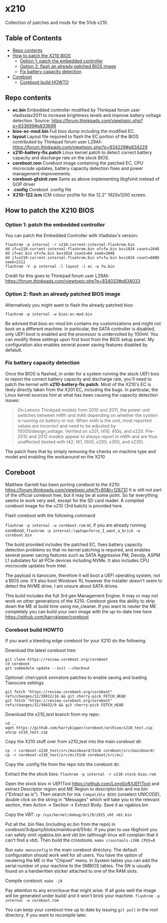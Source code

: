 # x210

Collection of patches and mods for the 51nb x210. 

## Table of Contents

* [Repo contents](#repo-contents)
* [How to patch the X210 BIOS](#how-to-patch-the-x210-bios)
  + [Option 1: patch the embedded controller](#option-1-patch-the-embedded-controller)
  + [Option 2: flash an already patched BIOS image](#option-2-flash-an-already-patched-bios-image)
  + [Fix battery capacity detection](#fix-battery-capacity-detection)
* [Coreboot](#coreboot)
  + [Coreboot build HOWTO](#coreboot-build-howto)


## Repo contents
 * **ec.bin** Embedded controller modified by Thinkpad forum user vladisslav2011 to increase brightness levels and improve battery voltage detection. Source: https://forum.thinkpads.com/viewtopic.php?p=833699#p833699
 * **bios-ec-mod.bin** Full bios dump including the modified EC. 
  * **layout** Layout file required to flash the EC portion of the BIOS contributed by Thinkpad forum user L29Ah https://forum.thinkpads.com/viewtopic.php?p=834229#p834229
 * **x210-battery-fix.patch** Linux kernel patch to detect correct battery capacity and discharge rate on the stock BIOS.
 * **coreboot.rom** Coreboot image containing the patched EC, CPU microcode updates, battery capacity detection fixes and power management improvements.
 * **coreboot-gfxinit.rom** Same as above implementing libgfxinit instead of GOP driver
 * **.config**  Coreboot .config file
 * **X210-122.icm** ICM colour profile for the 12.2" 1920x1200 screen. 

## How to patch the X210 BIOS
 
 ### Option 1: patch the embedded controller
 
 You can patch the Embedded Controller with Vladislav's version: 

```
flashrom -p internal -r x210-current-internal-flashrom.bin
dd if=x210-current-internal-flashrom.bin of=fw.bin bs=1024 count=2048
dd if=ec.bin of=fw.bin bs=1024 count=64 seek=2048
dd if=x210-current-internal-flashrom.bin of=fw.bin bs=1024 count=6080 seek=2112
flashrom -V -p internal -l layout -i ec -w fw.bin
```
Credit for this goes to Thinkpad forum user L29Ah https://forum.thinkpads.com/viewtopic.php?p=834033#p834033

### Option 2: flash an already patched BIOS image

Alternatively you might want to flash the already patched bios:

```flashrom -p internal -w bios-ec-mod.bin```

Be advised that bios-ec-mod.bin contains my customizations and might not boot on a different machine. In particular, the SATA controller is disabled, only UEFI boot is enabled and the processor is undervolted by 100mV. You can modify these settings upon first boot from the BIOS setup panel.
My configuration also enables several power saving features disabled by defatult.


###  Fix battery capacity detection

Once the BIOS is flashed, in order for a system running the stock UEFI bios to report the correct battery capacity and discharge rate, you'll need to patch the kernel with **x210-battery-fix.patch**. Most of the X210's EC is likely directly taken from the X201 EC, including the bugs. In particular, the Linux kernel sources hint at what has been causing the capacity detection issues:

> On Lenovo Thinkpad models from 2010 and 2011, the power unit switches between mWh and mAh depending on whether the system is running on battery or not. When mAh is the unit, most reported values are incorrect and need to be adjusted by 10000/design_voltage. Verified on x201, t410, 410s, and x220. Pre-2010 and 2012 models appear to always report in mWh and are thus unaffected (tested with t42, t61, t500, x200, x300, and x230).

The patch fixes that by simply removing the checks on machine type and model and enabling the workaround on the X210

## Coreboot

Matthew Garrett has been porting coreboot to the X210: https://forum.thinkpads.com/viewtopic.php?f=80&t=126731 It is still not part of the official coreboot tree, but it may be at some point. So far everything seems to work very well, except for the SD card reader. A compiled coreboot image for the x210 (3rd batch) is provided here.

Flash coreboot with the following command

```flashrom -p internal -w coreboot.rom``` or, if you are already running coreboot, ```flashrom -p internal:laptop=force_I_want_a_brick -w coreboot.bin```

The build provided includes the patched EC, fixes battery capacity detection problems so that no kernel patching is required, and enables several power saving features such as SATA Aggressive PM, Devslp, ASPM L1 substates for all PCIe devices including NVMe. It also includes CPU microcode updates from Intel. 

The payload is tianocore, therefore it will boot a UEFI operating system, not a BIOS one. It'll also boot Windows 10, however the installer doesn't seem to detect the NVME drive, I am unsure about SATA drives.

This build includes the full 3rd gen Management Engine. It may or may not work on other generations of the X210. Coreboot gives the ability to strip down the ME at build time using me_cleaner. If you want to neuter the ME completely you can build your own image with the up-to-date tree here https://github.com/harrykipper/coreboot

### Coreboot build HOWTO

If you want a bleeding edge coreboot for your X210 do the following.

Download the latest coreboot tree:
```
git clone https://review.coreboot.org/coreboot
cd coreboot
git submodule update --init --checkout
```

*Optional:* cherrypick smmstore patches to enable saving and loading Tianocore settings
```
git fetch "https://review.coreboot.org/coreboot" refs/changes/12/30012/16 && git cherry-pick FETCH_HEAD
git fetch "https://review.coreboot.org/coreboot" refs/changes/32/30432/9 && git cherry-pick FETCH_HEAD
```

 Download the x210_test branch from my repo: 
 ```
 cd ..
 wget https://github.com/harrykipper/coreboot/archive/x210_test.zip
 unzip x210_test.zip
 ```
 
 Copy the X210 stuff over from x210_test into the main coreboot dir
 ``` 
 cp -r coreboot-x210_test/src/mainboard/51nb coreboot/src/mainboard/
 cp -r coreboot-x210_test/src/ec/51nb coreboot/src/ec/
 ```
Copy the .config file from the repo into the coreboot dir.

Extract the the stock bios: ```flashrom -p internal -r x210-stock-bios.rom```

Open the stock bios in UEFITool https://github.com/LongSoft/UEFITool and extract Descriptor region and ME Region to descriptor.bin and me.bin ("Extract as is"). Then search for ```VGA Compatible BIOS``` (unselect UNICODE), double click on the string in "Messages" which will take you to the relevant section, then Action -> Section -> Extract Body. Save it as vgabios.bin

Copy the VBT: ```cp /sys/kernel/debug/dri/0/i915_vbt vbt.bin```

Put all the .bin files (including ec.bin from the repo) in coreboot/3rdparty/blobs/mainboard/51nb/. If you plan to use libgfxinit you can safely omit vgabios.bin and vbt.bin (although linux will complain that it can't find a vbt). Then build the crosstools. ```make crosstools-i386 CPUS=8```

Run ```make menuconfig``` in the main coreboot directory. The default configuration should work well for all users. You have the option of neutering the ME in the "Chipset" menu. In System tables you can add the serial number of your machine to the SMBIOS tables. The SN is usually found on a handwritten sticker attached to one of the RAM slots.

Compile coreboot: ```make -j8```

Pay attention to any error/issue that might arise. If all goes well the image will be generated under build/ and it won't brick your machine.
```flashrom -p internal -w coreboot.rom```

You can keep your coreboot tree up to date by issuing ```git pull``` in the root directory, if you want to recompile later.
